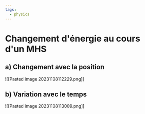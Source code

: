 ```yaml
---
tags:
  - physics
---
```

# Changement d'énergie au cours d'un MHS 

## a) Changement avec la position
![[Pasted image 20231108112229.png]]
## b) Variation avec le temps
![[Pasted image 20231108113009.png]]

